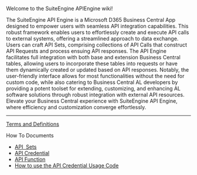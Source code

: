 Welcome to the SuiteEngine APIEngine wiki!

The SuiteEngine API Engine is a Microsoft D365 Business Central App designed to empower users with seamless API integration capabilities. This robust framework enables users to effortlessly create and execute API calls to external systems, offering a streamlined approach to data exchange. Users can craft API Sets, comprising collections of API Calls that construct API Requests and process ensuing API responses. The API Engine facilitates full integration with both base and extension Business Central tables, allowing users to incorporate these tables into requests or have them dynamically created or updated based on API responses. Notably, the user-friendly interface allows for most functionalities without the need for custom code, while also catering to Business Central AL developers by providing a potent toolset for extending, customizing, and enhancing AL software solutions through robust integration with external API resources. Elevate your Business Central experience with SuiteEngine API Engine, where efficiency and customization converge effortlessly.

---

[Terms and Definitions](APIEngineTermsAndDefinitions.md)

How To Documents

- [API  Sets](https://github.com/SuiteEngine/APIEngine/wiki/LearnMore-APISet)
- [API Credential](https://github.com/SuiteEngine/APIEngine/wiki/LearnMore-APICredential)
- [API Function](https://github.com/SuiteEngine/APIEngine/wiki/LearnMore-APIFunction)
- [How to use the API Credential Usage Code](https://github.com/SuiteEngine/APIEngine/wiki/How-To-Use-The-API-Credential-Usage-Code)
